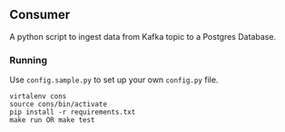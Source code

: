 ## Consumer

A python script to ingest data from Kafka topic to a Postgres Database.

### Running

Use `config.sample.py` to set up your own `config.py` file.

```
virtalenv cons
source cons/bin/activate
pip install -r requirements.txt
make run OR make test
```